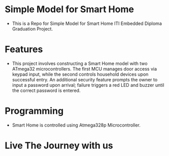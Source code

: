 # Simple Model for Smart Home
- This is a Repo for Simple Model for Smart Home ITI Embedded Diploma Graduation Project.

# Features
- This project involves constructing a Smart Home model with two ATmega32 microcontrollers. The first MCU manages door access via keypad input, while the second controls household devices upon successful entry. An additional security feature prompts the owner to input a password upon arrival; failure triggers a red LED and buzzer until the correct password is entered.


# Programming
- Smart Home is controlled using Atmega328p Microcontroller.


# Live The Journey with us




